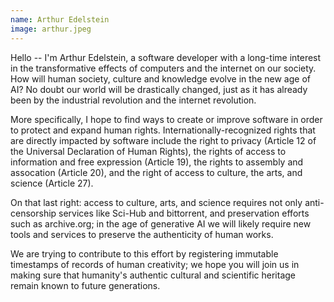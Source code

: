 ```yaml
---
name: Arthur Edelstein
image: arthur.jpeg
---
```


Hello -- I'm Arthur Edelstein, a software developer with a long-time interest in the transformative effects of computers and the internet on our society. How will human society, culture and knowledge evolve in the new age of AI? No doubt our world will be drastically changed, just as it has already been by the industrial revolution and the internet revolution.

More specifically, I hope to find ways to create or improve software in order to protect and expand human rights. Internationally-recognized rights that are directly impacted by software include the right to privacy (Article 12 of the Universal Declaration of Human Rights), the rights of access to information and free expression (Article 19), the rights to assembly and assocation (Article 20), and the right of access to culture, the arts, and science (Article 27).

On that last right: access to culture, arts, and science requires not only anti-censorship services like Sci-Hub and bittorrent, and preservation efforts such as archive.org; in the age of generative AI we will likely require new tools and services to preserve the authenticity of human works.

We are trying to contribute to this effort by registering immutable timestamps of records of human creativity; we hope you will join us in making sure that humanity's authentic cultural and scientific heritage remain known to future generations.
